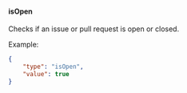 <!-- @format -->

#### isOpen

Checks if an issue or pull request is open or closed.

Example:

```json
{
	"type": "isOpen",
	"value": true
}
```
